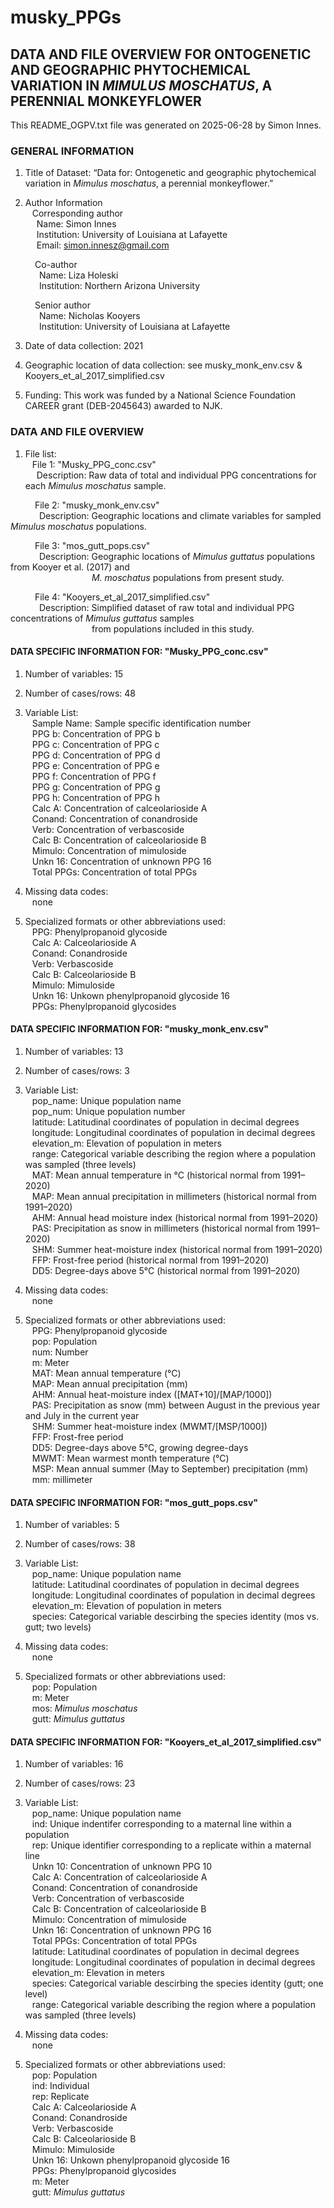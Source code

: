 # musky_PPGs

## DATA AND FILE OVERVIEW FOR ONTOGENETIC AND GEOGRAPHIC PHYTOCHEMICAL VARIATION IN <i>MIMULUS MOSCHATUS</i>, A PERENNIAL MONKEYFLOWER

This README_OGPV.txt file was generated on 2025-06-28 by Simon Innes.

### GENERAL INFORMATION

1. Title of Dataset: “Data for: Ontogenetic and geographic phytochemical variation in <i>Mimulus moschatus</i>, a perennial monkeyflower.”

2. Author Information \
&ensp; Corresponding author \
&emsp; Name: Simon Innes \
&emsp; Institution: University of Louisiana at Lafayette \
&emsp; Email: simon.innesz@gmail.com 

&emsp;&emsp;&ensp; Co-author \
&emsp;&emsp;&ensp;&ensp; Name: Liza Holeski \
&emsp;&emsp;&ensp;&ensp; Institution: Northern Arizona University 

&emsp;&emsp;&ensp; Senior author \
&emsp;&emsp;&ensp;&ensp; Name: Nicholas Kooyers \
&emsp;&emsp;&ensp;&ensp; Institution: University of Louisiana at Lafayette 

3. Date of data collection: 2021

4. Geographic location of data collection: see musky_monk_env.csv & Kooyers_et_al_2017_simplified.csv

5. Funding: This work was funded by a National Science Foundation CAREER grant (DEB-2045643) awarded to NJK.

### DATA AND FILE OVERVIEW

1. File list: \
&ensp; File 1: "Musky_PPG_conc.csv" \
&emsp; Description: Raw data of total and individual PPG concentrations for each <i>Mimulus moschatus</i> sample.

&emsp;&emsp;&ensp; File 2: "musky_monk_env.csv" \
&emsp;&emsp;&ensp;&ensp; Description: Geographic locations and climate variables for sampled <i>Mimulus moschatus</i> populations.

&emsp;&emsp;&ensp; File 3: "mos_gutt_pops.csv" \
&emsp;&emsp;&ensp;&ensp; Description: Geographic locations of <i>Mimulus guttatus</i> populations from Kooyer et al. (2017) and \
&emsp;&emsp;&ensp;&ensp;&ensp;&ensp;&ensp;&ensp;&ensp;&ensp;&ensp;&ensp;&ensp;&ensp;&ensp;&ensp; <i>M. moschatus</i> populations from present study.

&emsp;&emsp;&ensp; File 4: "Kooyers_et_al_2017_simplified.csv" \
&emsp;&emsp;&ensp;&ensp; Description: Simplified dataset of raw total and individual PPG concentrations of <i>Mimulus guttatus</i> samples \
&emsp;&emsp;&ensp;&ensp;&ensp;&ensp;&ensp;&ensp;&ensp;&ensp;&ensp;&ensp;&ensp;&ensp;&ensp;&ensp; from populations included in this study.


#### DATA SPECIFIC INFORMATION FOR: "Musky_PPG_conc.csv"

1. Number of variables: 15

2. Number of cases/rows: 48

3. Variable List: \
&ensp; Sample Name: Sample specific identification number \
&ensp; PPG b: Concentration of PPG b \
&ensp; PPG c: Concentration of PPG c \
&ensp; PPG d: Concentration of PPG d \
&ensp; PPG e: Concentration of PPG e \
&ensp; PPG f: Concentration of PPG f \
&ensp; PPG g: Concentration of PPG g \
&ensp; PPG h: Concentration of PPG h \
&ensp; Calc A: Concentration of calceolarioside A \
&ensp; Conand: Concentration of conandroside \
&ensp; Verb: Concentration of verbascoside \
&ensp; Calc B: Concentration of calceolarioside B \
&ensp; Mimulo: Concentration of mimuloside \
&ensp; Unkn 16: Concentration of unknown PPG 16 \
&ensp; Total PPGs: Concentration of total PPGs

4. Missing data codes: \
&ensp; none

5. Specialized formats or other abbreviations used: \
&ensp; PPG: Phenylpropanoid glycoside \
&ensp; Calc A: Calceolarioside A \
&ensp; Conand: Conandroside \
&ensp; Verb: Verbascoside \
&ensp; Calc B: Calceolarioside B \
&ensp; Mimulo: Mimuloside \
&ensp; Unkn 16: Unkown phenylpropanoid glycoside 16 \
&ensp; PPGs: Phenylpropanoid glycosides


#### DATA SPECIFIC INFORMATION FOR: "musky_monk_env.csv"

1. Number of variables: 13

2. Number of cases/rows: 3

3. Variable List: \
&ensp; pop_name: Unique population name \
&ensp; pop_num: Unique population number \
&ensp; latitude: Latitudinal coordinates of population in decimal degrees \
&ensp; longitude: Longitudinal coordinates of population in decimal degrees \
&ensp; elevation_m: Elevation of population in meters \
&ensp; range: Categorical variable describing the region where a population was sampled (three levels) \
&ensp; MAT: Mean annual temperature in °C (historical normal from 1991–2020) \
&ensp; MAP: Mean annual precipitation in millimeters (historical normal from 1991–2020) \
&ensp; AHM: Annual head moisture index (historical normal from 1991–2020) \
&ensp; PAS: Precipitation as snow in millimeters (historical normal from 1991–2020) \
&ensp; SHM: Summer heat-moisture index (historical normal from 1991–2020) \
&ensp; FFP: Frost-free period (historical normal from 1991–2020) \
&ensp; DD5: Degree-days above 5°C (historical normal from 1991–2020)

5. Missing data codes: \
&ensp; none

6. Specialized formats or other abbreviations used: \
&ensp; PPG: Phenylpropanoid glycoside \
&ensp; pop: Population \
&ensp; num: Number \
&ensp; m: Meter \
&ensp; MAT: Mean annual temperature (°C) \
&ensp; MAP: Mean annual precipitation (mm) \
&ensp; AHM: Annual heat-moisture index ([MAT+10]/[MAP/1000]) \
&ensp; PAS: Precipitation as snow (mm) between August in the previous year and July in the current year \
&ensp; SHM: Summer heat-moisture index (MWMT/[MSP/1000])\
&ensp; FFP: Frost-free period \
&ensp; DD5: Degree-days above 5°C, growing degree-days \
&ensp; MWMT: Mean warmest month temperature (°C) \
&ensp; MSP: Mean annual summer (May to September) precipitation (mm) \
&ensp; mm: millimeter


#### DATA SPECIFIC INFORMATION FOR: "mos_gutt_pops.csv"

1. Number of variables: 5

2. Number of cases/rows: 38

3. Variable List: \
&ensp; pop_name: Unique population name \
&ensp; latitude: Latitudinal coordinates of population in decimal degrees \
&ensp; longitude: Longitudinal coordinates of population in decimal degrees \
&ensp; elevation_m: Elevation of population in meters \
&ensp; species: Categorical variable descirbing the species identity (mos vs. gutt; two levels)

5. Missing data codes: \
&ensp; none

6. Specialized formats or other abbreviations used: \
&ensp; pop: Population \
&ensp; m: Meter \
&ensp; mos: <i>Mimulus moschatus</i> \
&ensp; gutt: <i>Mimulus guttatus</i>


#### DATA SPECIFIC INFORMATION FOR: "Kooyers_et_al_2017_simplified.csv"

1. Number of variables: 16

2. Number of cases/rows: 23

3. Variable List: \
&ensp; pop_name: Unique population name \
&ensp; ind: Unique indentifer corresponding to a maternal line within a population \
&ensp; rep: Unique identifier corresponding to a replicate within a maternal line \
&ensp; Unkn 10: Concentration of unknown PPG 10 \
&ensp; Calc A: Concentration of calceolarioside A \
&ensp; Conand: Concentration of conandroside \
&ensp; Verb: Concentration of verbascoside \
&ensp; Calc B: Concentration of calceolarioside B \
&ensp; Mimulo: Concentration of mimuloside \
&ensp; Unkn 16: Concentration of unknown PPG 16 \
&ensp; Total PPGs: Concentration of total PPGs \
&ensp; latitude: Latitudinal coordinates of population in decimal degrees \
&ensp; longitude: Longitudinal coordinates of population in decimal degrees \
&ensp; elevation_m: Elevation in meters \
&ensp; species: Categorical variable descirbing the species identity (gutt; one level) \
&ensp; range: Categorical variable describing the region where a population was sampled (three levels)


5. Missing data codes: \
&ensp; none

6. Specialized formats or other abbreviations used: \
&ensp; pop: Population \
&ensp; ind: Individual \
&ensp; rep: Replicate \
&ensp; Calc A: Calceolarioside A \
&ensp; Conand: Conandroside \
&ensp; Verb: Verbascoside \
&ensp; Calc B: Calceolarioside B \
&ensp; Mimulo: Mimuloside \
&ensp; Unkn 16: Unkown phenylpropanoid glycoside 16 \
&ensp; PPGs: Phenylpropanoid glycosides \
&ensp; m: Meter \
&ensp; gutt: <i>Mimulus guttatus</i>


